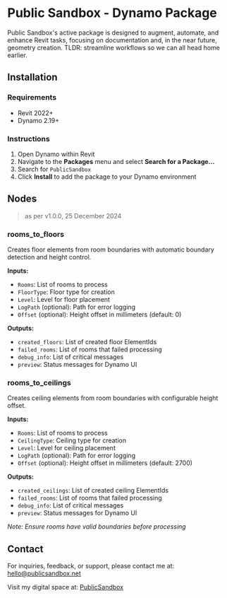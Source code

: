 # Public Sandbox - Dynamo Package

Public Sandbox's active package is designed to augment, automate, and enhance Revit tasks, focusing on documentation and, in the near future, geometry creation. TLDR: streamline workflows so we can all head home earlier.

## Installation

### Requirements
- Revit 2022+
- Dynamo 2.19+

### Instructions
1. Open Dynamo within Revit
2. Navigate to the **Packages** menu and select **Search for a Package...**
3. Search for `PublicSandbox`
4. Click **Install** to add the package to your Dynamo environment

## Nodes
> as per v1.0.0, 25 December 2024

### rooms_to_floors
Creates floor elements from room boundaries with automatic boundary detection and height control.

**Inputs:**
- `Rooms`: List of rooms to process
- `FloorType`: Floor type for creation
- `Level`: Level for floor placement
- `LogPath` (optional): Path for error logging
- `Offset` (optional): Height offset in millimeters (default: 0)

**Outputs:**
- `created_floors`: List of created floor ElementIds
- `failed_rooms`: List of rooms that failed processing
- `debug_info`: List of critical messages
- `preview`: Status messages for Dynamo UI

### rooms_to_ceilings
Creates ceiling elements from room boundaries with configurable height offset.

**Inputs:**
- `Rooms`: List of rooms to process
- `CeilingType`: Ceiling type for creation
- `Level`: Level for ceiling placement
- `LogPath` (optional): Path for error logging
- `Offset` (optional): Height offset in millimeters (default: 2700)

**Outputs:**
- `created_ceilings`: List of created ceiling ElementIds
- `failed_rooms`: List of rooms that failed processing
- `debug_info`: List of critical messages
- `preview`: Status messages for Dynamo UI

*Note: Ensure rooms have valid boundaries before processing*

## Contact

For inquiries, feedback, or support, please contact me at:
hello@publicsandbox.net

Visit my digital space at:
[PublicSandbox](https://publicsandbox.net)
